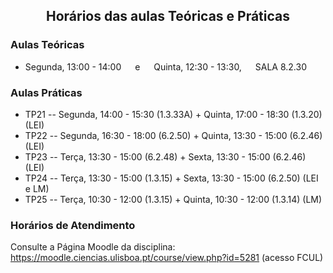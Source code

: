 <h2 align="center"> Horários das aulas Teóricas e Práticas</h2>  

### Aulas Teóricas

- Segunda, 13:00 - 14:00  &emsp; e &emsp; Quinta, 12:30 - 13:30, &emsp;   SALA 8.2.30

### Aulas Práticas

- TP21 -- Segunda, 14:00 - 15:30 (1.3.33A)  +  Quinta, 17:00 - 18:30 (1.3.20) (LEI)
- TP22 -- Segunda, 16:30 - 18:00 (6.2.50)  +  Quinta, 13:30 - 15:00 (6.2.46) (LEI)
- TP23 -- Terça, 13:30 - 15:00 (6.2.48)  +  Sexta, 13:30 - 15:00 (6.2.46) (LEI)
- TP24 -- Terça, 13:30 - 15:00 (1.3.15)  +  Sexta, 13:30 - 15:00 (6.2.50) (LEI e LM)
- TP25 -- Terça, 10:30 - 12:00 (1.3.15)  +  Quinta, 10:30 - 12:00 (1.3.14) (LM)

### Horários de Atendimento

Consulte a Página Moodle da disciplina: https://moodle.ciencias.ulisboa.pt/course/view.php?id=5281 
(acesso FCUL)

<!--
(https://moodle.ciencias.ulisboa.pt/course/view.php?id=4453) (acesso FCUL)
Consulte a [página do Moodle](https://moodle.ciencias.ulisboa.pt/course/view.php?id=3777) (acesso FCUL) -->
